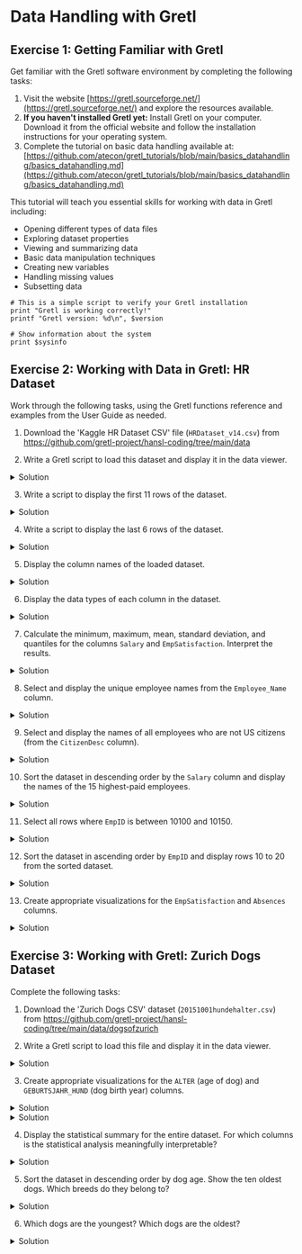 # Data Handling with Gretl

## Exercise 1: Getting Familiar with Gretl

Get familiar with the Gretl software environment by completing the following tasks:

1. Visit the website [https://gretl.sourceforge.net/](https://gretl.sourceforge.net/) and explore the resources available.
2. **If you haven't installed Gretl yet:** Install Gretl on your computer. Download it from the official website and follow the installation instructions for your operating system.
3. Complete the tutorial on basic data handling available at:
   [https://github.com/atecon/gretl_tutorials/blob/main/basics_datahandling/basics_datahandling.md](https://github.com/atecon/gretl_tutorials/blob/main/basics_datahandling/basics_datahandling.md)

This tutorial will teach you essential skills for working with data in Gretl including:
- Opening different types of data files
- Exploring dataset properties
- Viewing and summarizing data
- Basic data manipulation techniques
- Creating new variables
- Handling missing values
- Subsetting data

```hansl
# This is a simple script to verify your Gretl installation
print "Gretl is working correctly!"
printf "Gretl version: %d\n", $version

# Show information about the system
print $sysinfo
```

## Exercise 2: Working with Data in Gretl: HR Dataset

Work through the following tasks, using the Gretl functions reference and examples from the User Guide as needed.

1. Download the 'Kaggle HR Dataset CSV' file (`HRDataset_v14.csv`)  from https://github.com/gretl-project/hansl-coding/tree/main/data

2. Write a Gretl script to load this dataset and display it in the data viewer.
<details>
<summary>Solution</summary>
<pre><code class="language-hansl"># Example script to load and examine the HR dataset
open "<PATH_TO_YOUR_FILE>/HRDataset_v14.csv"
varlist
</code></pre>
</details>

3. Write a script to display the first 11 rows of the dataset.
<details>
<summary>Solution</summary>
<pre><code class="language-hansl"># Show first 11 rows
print dataset --byobs --range=1:11
</code></pre>
</details>

4. Write a script to display the last 6 rows of the dataset.
<details>
<summary>Solution</summary>
<pre><code class="language-hansl"># Show last 6 rows
print dataset --byobs --range=-6:
</code></pre>
</details>

5. Display the column names of the loaded dataset.
<details>
<summary>Solution</summary>
<pre><code class="language-hansl"># Display column names
varlist
</code></pre>
</details>

6. Display the data types of each column in the dataset.
<details>
<summary>Solution</summary>
<pre><code class="language-hansl"># Display data types
list L = dataset
loop foreach i L
    printf "Variable: %s, Type: %s\n", "$i", typename($i)
endloop
</code></pre>
</details>

7. Calculate the minimum, maximum, mean, standard deviation, and quantiles for the columns `Salary` and `EmpSatisfaction`. Interpret the results.
<details>
<summary>Solution</summary>
<pre><code class="language-hansl"># Calculate statistics
summary Salary   #--simple
summary EmpSatisfaction   #--simple
</code></pre>
</details>

8. Select and display the unique employee names from the `Employee_Name` column.
<details>
<summary>Solution</summary>
<pre><code class="language-hansl"># Select and display employee names
eval strvals(Employee_Name)  # initial 10 only
# print all distinct names
strings Names = strvals(Employee_Name)
loop foreach i Names
    print "$i"
endloop
</code></pre>
</details>

9. Select and display the names of all employees who are not US citizens (from the `CitizenDesc` column).
<details>
<summary>Solution</summary>
<pre><code class="language-hansl"># Select and display non-US citizens
series nonUS = (CitizenDesc != "US Citizen")
smpl nonUS  == TRUE --restrict
print Employee_Name CitizenDesc --byobs
smpl full  # reset to full sample
</code></pre>
</details>

10. Sort the dataset in descending order by the `Salary` column and display the names of the 15 highest-paid employees.

<details>
<summary>Solution</summary>
<pre><code class="language-hansl"># Sort by salary and show highest-paid employees
dataset dsortby Salary
print Employee_Name Salary --byobs --range=1:15
</code></pre>
</details>

11. Select all rows where `EmpID` is between 10100 and 10150.
<details>
<summary>Solution</summary>
<pre><code class="language-hansl"># Select rows where EmpID is between 10100 and 10150
series range_emp = (EmpID >= 10100 && EmpID <= 10150)
smpl range_emp --restrict
print Employee_Name EmpID
smpl full
</code></pre>
</details>

12. Sort the dataset in ascending order by `EmpID` and display rows 10 to 20 from the sorted dataset.

<details>
<summary>Solution</summary>
<pre><code class="language-hansl"># Sort by EmpID and display rows 10-20
dataset sortby EmpID
print Employee_Name EmpID --byobs --range=10:20
</code></pre>
</details>

13. Create appropriate visualizations for the `EmpSatisfaction` and `Absences` columns.

<details>
<summary>Solution</summary>
<pre><code class="language-hansl"># Create visualizations
gnuplot EmpSatisfaction --histogram --output=display
gnuplot Absences --histogram --output=display
gnuplot Absences EmpSatisfaction --output=display \
  { set jitter over 0.5 spread 0.5;}
</code></pre>
</details>

## Exercise 3: Working with Gretl: Zurich Dogs Dataset

Complete the following tasks:

1. Download the 'Zurich Dogs CSV' dataset (`20151001hundehalter.csv`) from https://github.com/gretl-project/hansl-coding/tree/main/data/dogsofzurich

2. Write a Gretl script to load this file and display it in the data viewer.
<details>
<summary>Solution</summary>
<pre><code class="language-hansl"># Script for the Zurich Dogs dataset
open "20151001hundehalter.csv"
# Display column names
varlist
print dataset --byobs --range=1:10  # Show first 10 rows
</code></pre>
</details>

3. Create appropriate visualizations for the `ALTER` (age of dog) and `GEBURTSJAHR_HUND` (dog birth year) columns.
<details>
<summary>Solution</summary>
<pre><code class="language-hansl"># Create histograms
freq ALTER --plot=display
freq GEBURTSJAHR_HUND --plot=display
</code></pre>
</details>

<details>
<summary>Solution</summary>
<pre><code class="language-hansl"># Create scatter plot
smpl 1900 2020   # restrict years
gnuplot ALTER GEBURTSJAHR_HUND --output=display \
  {set title "Relationship between Dogs' Age and Dogs' Year of Birth";}
smpl full  # reset to full sample
</code></pre>
</details>

4. Display the statistical summary for the entire dataset. For which columns is the statistical analysis meaningfully interpretable?
<details>
<summary>Solution</summary>
<pre><code class="language-hansl"># Show statistical summary
summary dataset #--simple
# The statistical analysis is most meaningful for numeric columns like:
# - GEBURTSJAHR_HUND (dog birth year)
# Most other columns are categorical and/ or are string series
</code></pre>
</details>

5. Sort the dataset in descending order by dog age. Show the ten oldest dogs. Which breeds do they belong to?
<details>
<summary>Solution</summary>
<pre><code class="language-hansl"># Sort by dog age in descending order
dataset dsortby ALTER
# Show the ten oldest dogs and their breeds
print ALTER RASSE1 RASSE1_MISCHLING  --byobs --range=1:10
</code></pre>
</details>


6. Which dogs are the youngest? Which dogs are the oldest?
<details>
<summary>Solution</summary>
<pre><code class="language-hansl"># Sort by dog age in ascending order
dataset dsortby ALTER
# Show youngest dogs (first 10)
printf "\nYoungest dogs:\n"
print ALTER RASSE1 --byobs --range=1:10
# Show oldest dogs (first 10)
printf "\nOldest dogs:\n"
print ALTER RASSE1 --byobs --range=-10:
</code></pre>
</details>
